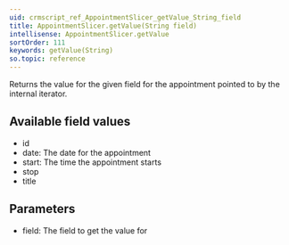 ```yaml
---
uid: crmscript_ref_AppointmentSlicer_getValue_String_field
title: AppointmentSlicer.getValue(String field)
intellisense: AppointmentSlicer.getValue
sortOrder: 111
keywords: getValue(String)
so.topic: reference
---
```


Returns the value for the given field for the appointment pointed to by the internal iterator.

## Available field values

 - id
 - date: The date for the appointment
 - start: The time the appointment starts
 - stop
 - title

## Parameters

 - field: The field to get the value for
